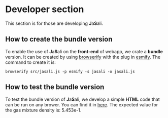 # Developer section
This section is for those are developing **J**a**S**ali.
## How to create the bundle version
To enable the use of **J**a**S**ali on the **front-end** of webapp, we crate a **bundle** version. It can be created by using [browserify](https://browserify.org/) with the plug in [esmify](https://github.com/mattdesl/esmify). The command to create it is:

```
browserify src/jasali.js -p esmify -s jasali -o jasali.js
```

## How to test the bundle version
To test the bundle version of **J**a**S**ali, we develop a simple **HTML** code that can be run on any brower. You can find it in [here](index.html). The expected value for the gas mixture density is: 5.453e-1.